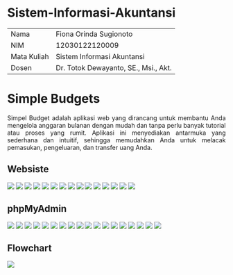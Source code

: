 # Sistem-Informasi-Akuntansi

<table align="center">
  <tr>
    <td>Nama</td>
    <td>Fiona Orinda Sugionoto</td>
  </tr>
  <tr>
    <td>NIM</td>
    <td>12030122120009</td>
  </tr>
  <tr>
    <td>Mata Kuliah</td>
    <td>Sistem Informasi Akuntansi</td>
  </tr>
   <tr>
    <td>Dosen</td>
    <td>Dr. Totok Dewayanto, SE., Msi., Akt.</td>
  </tr>
</table>

<h1>Simple Budgets</h1>
<p align="justify">Simpel Budget adalah aplikasi web yang dirancang untuk membantu Anda mengelola anggaran bulanan dengan mudah dan tanpa perlu banyak tutorial atau proses yang rumit. Aplikasi ini menyediakan antarmuka yang sederhana dan intuitif, sehingga memudahkan Anda untuk melacak pemasukan, pengeluaran, dan transfer uang Anda.</p>

<h2>Websiste</h2>

<img src="pic/simple budgets.png">
<img src="pic/fitur.png">
<img src="pic/sign up.png">
<img src="pic/sign in.png">
<img src="pic/admin.png">
<img src="pic/home.png">
<img src="pic/input.png">
<img src="pic/anggaran.png">
<img src="pic/profil.png">
<img src="pic/akun.png">
<img src="pic/bahasa.png">
<img src="pic/tujuan.png">
<img src="pic/debt.png">
<img src="pic/user 1.png">
<img src="pic/user 2.png">


<h2>phpMyAdmin</h2>

<img src="pic/structure.jpg">
<img src="pic/designer.jpg">
<img src="pic/accounts.jpg">
<img src="pic/budgets.jpg">
<img src="pic/debts.jpg">
<img src="pic/debt payments.jpg">
<img src="pic/failed jobs.jpg">
<img src="pic/filters.jpg">
<img src="pic/goals.jpg">
<img src="pic/goal details.jpg">
<img src="pic/migrations.jpg">
<img src="pic/months.jpg">
<img src="pic/password resets.jpg">
<img src="pic/personal access tokens.jpg">
<img src="pic/profiles.jpg">
<img src="pic/shortcuts.jpg">
<img src="pic/transactions.jpg">
<img src="pic/users.jpg">

<h2>Flowchart</h2>

<img src="pic/flowchart.png">
